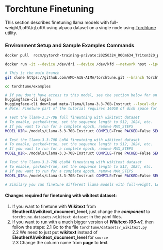 
# Torchtune Finetuning
This section describes finetuning llama models with full-weight/LoRA/qLoRA using alpaca dataset on a single node using [Torchtune](https://pytorch.org/torchtune/stable/index.html) utility.

### Environment Setup and Sample Examples Commands

```bash
docker pull  rocm/pytorch-training-private:20250324_ROCm634_Triton320_pyt6374332

docker run -it --device /dev/dri --device /dev/kfd --network host --ipc host --group-add video --cap-add SYS_PTRACE --security-opt seccomp=unconfined --privileged -v  $HOME/.ssh:/root/.ssh -v /home/amd:/home/amd --shm-size 128G --name YOUR_NAME_HERE  rocm/pytorch-training-private:20250324_ROCm634_Triton320_pyt6374332

# This is the main branch
git clone https://github.com/AMD-AIG-AIMA/torchtune.git --branch Torchtune_AMD

cd torchtune/examples

# If you don't have access to this model, see the section below for an alternative source.
huggingface-cli login
huggingface-cli download meta-llama/Llama-3.3-70B-Instruct --local-dir ./models/Llama-3.3-70B-Instruct --exclude 'original/*.pth'
# Note: Finetune part of the tutorial requires 140GB of disk space for model + dataset.

# Test the llama-3.3-70B full fineutning with wikitext dataset
# To enable, packed=true, set the sequence length to 512, 1024, etc.
# If you want to run for a complete epoch, remove MAX_STEPS
MODEL_DIR=./models/Llama-3.3-70B-Instruct COMPILE=True PACKED=False SEQ_LEN=null CPU_OFFLOAD=False ACTIVATION_CHECKPOINTING=True MBS=64 GAS=1 EPOCHS=1 SEED=42 MAX_STEPS=20 bash run_llama_3_3_full_wiki.sh

# Test the llama-3.3-70B LoRA fineutning with wikitext dataset
# To enable, packed=true, set the sequence length to 512, 1024, etc.
# If you want to run for a complete epoch, remove MAX_STEPS
MODEL_DIR=./models/Llama-3.3-70B-Instruct COMPILE=True PACKED=False SEQ_LEN=null CPU_OFFLOAD=False ACTIVATION_CHECKPOINTING=True MBS=64 GAS=1 EPOCHS=1 SEED=42 MAX_STEPS=20 bash run_llama_3_3_LoRA_wiki.sh

# Test the llama-3.3-70B qLoRA fineutning with wikitext dataset
# To enable, packed=true, set the sequence length to 512, 1024, etc.
# If you want to run for a complete epoch, remove MAX_STEPS
MODEL_DIR=./models/Llama-3.3-70B-Instruct COMPILE=True PACKED=False SEQ_LEN=null CPU_OFFLOAD=False ACTIVATION_CHECKPOINTING=True MBS=64 GAS=1 EPOCHS=1 SEED=42 MAX_STEPS=20 bash run_llama_3_3_qLoRA_wiki.sh

# Similary you can finetune different llama models with full-weight, LoRA, qLoRA optimizations.
```
#### Changes required for finetuning with wikitext dataset:

1. If you want to finetune with **Wikitext** from **EleutherAI/wikitext_document_level**, just change the **_component_** to `torchtune.datasets.wikitext_dataset` in the yaml files.
2. If you want to run with a much bigger version of ***Wikitext-103-v1***, then follow the steps:
   2.1 Go to the file `torchtune/datasets/_wikitext.py` \
   2.2 We need to just put **wikitext** instead of **EleutherAI/wikitext_document_level** for `source` \
   2.3 Change the column name from **page** to **text** 


